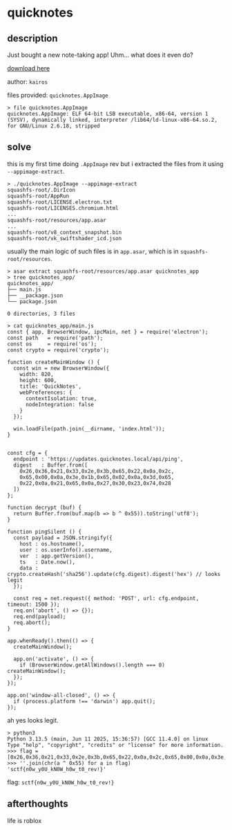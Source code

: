 # quicknotes

## description

Just bought a new note-taking app! Uhm... what does it even do?

[download here](https://drive.google.com/file/d/18YxjodcP70PiccFDnJGeOKMYqs5-r6Gn/view)

author: `kairos`

files provided: `quicknotes.AppImage`

```
> file quicknotes.AppImage
quicknotes.AppImage: ELF 64-bit LSB executable, x86-64, version 1 (SYSV), dynamically linked, interpreter /lib64/ld-linux-x86-64.so.2, for GNU/Linux 2.6.18, stripped
```

## solve

this is my first time doing `.AppImage` rev but i extracted the files from it using `--appimage-extract`.

```
> ./quicknotes.AppImage --appimage-extract
squashfs-root/.DirIcon
squashfs-root/AppRun
squashfs-root/LICENSE.electron.txt
squashfs-root/LICENSES.chromium.html
...
squashfs-root/resources/app.asar
...
squashfs-root/v8_context_snapshot.bin
squashfs-root/vk_swiftshader_icd.json
```

usually the main logic of such files is in `app.asar`, which is in `squashfs-root/resources`.

```
> asar extract squashfs-root/resources/app.asar quicknotes_app
> tree quicknotes_app/
quicknotes_app/
├── main.js
├── __package.json
└── package.json

0 directories, 3 files
```

```
> cat quicknotes_app/main.js
const { app, BrowserWindow, ipcMain, net } = require('electron');
const path   = require('path');
const os     = require('os');
const crypto = require('crypto');

function createMainWindow () {
  const win = new BrowserWindow({
    width: 820,
    height: 600,
    title: 'QuickNotes',
    webPreferences: {
      contextIsolation: true,
      nodeIntegration: false
    }
  });

  win.loadFile(path.join(__dirname, 'index.html'));
}


const cfg = {
  endpoint : 'https://updates.quicknotes.local/api/ping',
  digest   : Buffer.from([
    0x26,0x36,0x21,0x33,0x2e,0x3b,0x65,0x22,0x0a,0x2c,
    0x65,0x00,0x0a,0x3e,0x1b,0x65,0x02,0x0a,0x3d,0x65,
    0x22,0x0a,0x21,0x65,0x0a,0x27,0x30,0x23,0x74,0x28
  ])
};

function decrypt (buf) {
  return Buffer.from(buf.map(b => b ^ 0x55)).toString('utf8');
}

function pingSilent () {
  const payload = JSON.stringify({
    host : os.hostname(),
    user : os.userInfo().username,
    ver  : app.getVersion(),
    ts   : Date.now(),
    data : crypto.createHash('sha256').update(cfg.digest).digest('hex') // looks legit
  });

  const req = net.request({ method: 'POST', url: cfg.endpoint, timeout: 1500 });
  req.on('abort', () => {});
  req.end(payload);
  req.abort();
}

app.whenReady().then(() => {
  createMainWindow();

  app.on('activate', () => {
    if (BrowserWindow.getAllWindows().length === 0) createMainWindow();
  });
});

app.on('window-all-closed', () => {
  if (process.platform !== 'darwin') app.quit();
});
```

ah yes looks legit.

```
> python3
Python 3.13.5 (main, Jun 11 2025, 15:36:57) [GCC 11.4.0] on linux
Type "help", "copyright", "credits" or "license" for more information.
>>> flag = [0x26,0x36,0x21,0x33,0x2e,0x3b,0x65,0x22,0x0a,0x2c,0x65,0x00,0x0a,0x3e,0x1b,0x65,0x02,0x0a,0x3d,0x65,0x22,0x0a,0x21,0x65,0x0a,0x27,0x30,0x23,0x74,0x28]
>>> ''.join(chr(a ^ 0x55) for a in flag)
'sctf{n0w_y0U_kN0W_h0w_t0_rev!}'
```

flag: `sctf{n0w_y0U_kN0W_h0w_t0_rev!}`

## afterthoughts

life is roblox